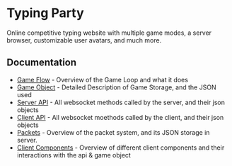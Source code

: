 # Typing Party

Online competitive typing website with multiple game modes, a server browser, customizable user avatars, and much more.

## Documentation
* [Game Flow](gameFlow.md) - Overview of the Game Loop and what it does
* [Game Object](gameObject.md) - Detailed Description of Game Storage, and the JSON used
* [Server API](serverAPI.md) - All websocket methods called by the server, and their json objects
* [Client API](clientAPI.md) - All websocket moethods called by the client, and their json objects
* [Packets](packets.md) - Overview of the packet system, and its JSON storage in server.
* [Client Components](client.md) - Overview of different client components and their interactions with the api & game object